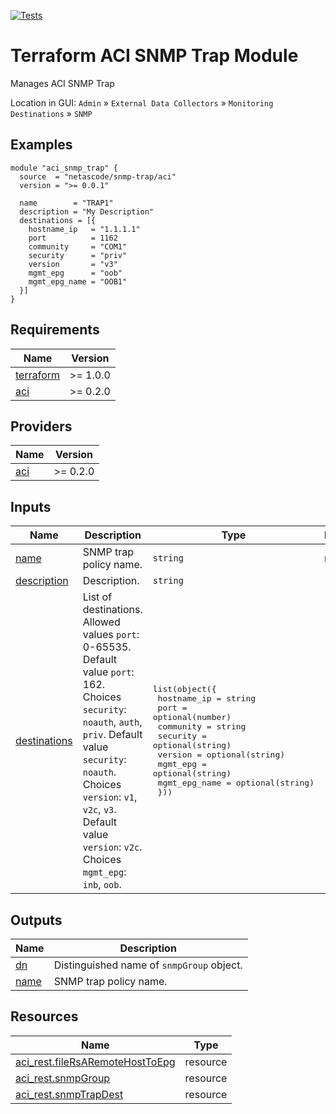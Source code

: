 <!-- BEGIN_TF_DOCS -->
[![Tests](https://github.com/netascode/terraform-aci-snmp-trap/actions/workflows/test.yml/badge.svg)](https://github.com/netascode/terraform-aci-snmp-trap/actions/workflows/test.yml)

# Terraform ACI SNMP Trap Module

Manages ACI SNMP Trap

Location in GUI:
`Admin` » `External Data Collectors` » `Monitoring Destinations` » `SNMP`

## Examples

```hcl
module "aci_snmp_trap" {
  source  = "netascode/snmp-trap/aci"
  version = ">= 0.0.1"

  name        = "TRAP1"
  description = "My Description"
  destinations = [{
    hostname_ip   = "1.1.1.1"
    port          = 1162
    community     = "COM1"
    security      = "priv"
    version       = "v3"
    mgmt_epg      = "oob"
    mgmt_epg_name = "OOB1"
  }]
}

```

## Requirements

| Name | Version |
|------|---------|
| <a name="requirement_terraform"></a> [terraform](#requirement\_terraform) | >= 1.0.0 |
| <a name="requirement_aci"></a> [aci](#requirement\_aci) | >= 0.2.0 |

## Providers

| Name | Version |
|------|---------|
| <a name="provider_aci"></a> [aci](#provider\_aci) | >= 0.2.0 |

## Inputs

| Name | Description | Type | Default | Required |
|------|-------------|------|---------|:--------:|
| <a name="input_name"></a> [name](#input\_name) | SNMP trap policy name. | `string` | n/a | yes |
| <a name="input_description"></a> [description](#input\_description) | Description. | `string` | `""` | no |
| <a name="input_destinations"></a> [destinations](#input\_destinations) | List of destinations. Allowed values `port`: 0-65535. Default value `port`: 162. Choices `security`: `noauth`, `auth`, `priv`. Default value `security`: `noauth`. Choices `version`: `v1`, `v2c`, `v3`. Default value `version`: `v2c`. Choices `mgmt_epg`: `inb`, `oob`. | <pre>list(object({<br>    hostname_ip   = string<br>    port          = optional(number)<br>    community     = string<br>    security      = optional(string)<br>    version       = optional(string)<br>    mgmt_epg      = optional(string)<br>    mgmt_epg_name = optional(string)<br>  }))</pre> | `[]` | no |

## Outputs

| Name | Description |
|------|-------------|
| <a name="output_dn"></a> [dn](#output\_dn) | Distinguished name of `snmpGroup` object. |
| <a name="output_name"></a> [name](#output\_name) | SNMP trap policy name. |

## Resources

| Name | Type |
|------|------|
| [aci_rest.fileRsARemoteHostToEpg](https://registry.terraform.io/providers/netascode/aci/latest/docs/resources/rest) | resource |
| [aci_rest.snmpGroup](https://registry.terraform.io/providers/netascode/aci/latest/docs/resources/rest) | resource |
| [aci_rest.snmpTrapDest](https://registry.terraform.io/providers/netascode/aci/latest/docs/resources/rest) | resource |
<!-- END_TF_DOCS -->